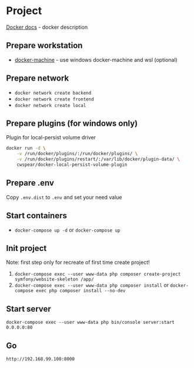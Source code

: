 # Project

[Docker docs](/.docker/README.md) - docker description

## Prepare workstation

* [docker-machine](http://telegra.ph/Docker-on-windows-10-AU-10-13) - use windows docker-machine and wsl (optional)

## Prepare network

* `docker network create backend`
* `docker network create frontend`
* `docker network create local`

## Prepare plugins (for windows only)

Plugin for local-persist volume driver

```bash
docker run -d \
    -v /run/docker/plugins/:/run/docker/plugins/ \
    -v /run/docker/plugins/restart/:/var/lib/docker/plugin-data/ \
    cwspear/docker-local-persist-volume-plugin
```

## Prepare .env

Copy `.env.dist` to `.env` and set your need value

## Start containers

* `docker-compose up -d` or `docker-compose up`

## Init project

Note: first step only for recreate of first time create project!

1. `docker-compose exec --user www-data php composer create-project symfony/website-skeleton /app/`
1. `docker-compose exec --user www-data php composer install` or `docker-compose exec php composer install --no-dev`

## Start server

`docker-compose exec --user www-data php bin/console server:start 0.0.0.0:80`

## Go

`http://192.168.99.100:8000`